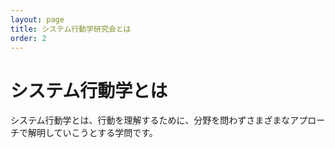 ```yaml
---
layout: page
title: システム行動学研究会とは
order: 2
---
```

# システム行動学とは
システム行動学とは、行動を理解するために、分野を問わずさまざまなアプローチで解明していこうとする学問です。
